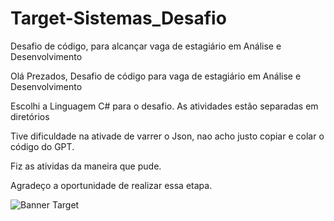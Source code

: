 # Target-Sistemas_Desafio
Desafio de código, para alcançar vaga de estagiário em Análise e Desenvolvimento 


Olá Prezados, Desafio de código para vaga de estagiário em Análise e Desenvolvimento

Escolhi a Linguagem C# para o desafio. As atividades estão separadas em diretórios



Tive dificuldade na ativade de varrer o Json, nao acho justo copiar e colar o código do GPT.

Fiz as atividas da maneira que pude.

Agradeço a oportunidade de realizar essa etapa.

![Banner Target ](caminho/para/imagem)
